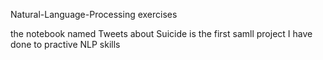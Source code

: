 Natural-Language-Processing exercises

the notebook named Tweets about Suicide is the first samll project I have done to practive NLP skills
